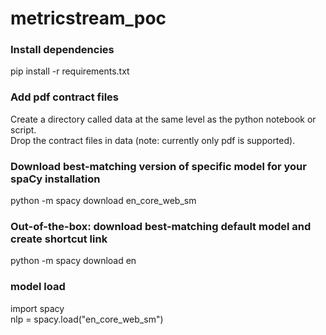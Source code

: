 # metricstream_poc
### Install dependencies
pip install -r requirements.txt

### Add pdf contract files
Create a directory called data at the same level as the python notebook or script. <br>
Drop the contract files in data (note: currently only pdf is supported).

### Download best-matching version of specific model for your spaCy installation
python -m spacy download en_core_web_sm

### Out-of-the-box: download best-matching default model and create shortcut link
python -m spacy download en


###  model load
import spacy<br>
nlp = spacy.load("en_core_web_sm")

 
